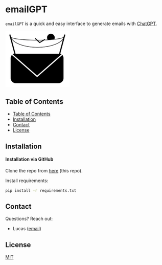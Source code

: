 # emailGPT

`emailGPT` is a quick and easy interface to generate emails with [ChatGPT](https://openai.com/blog/chatgpt/).


<img src="assets/lazy_email.png" alt="drawing" width="200"/>

## Table of Contents
* [Table of Contents](#table-of-contents)
* [Installation](#installation)
* [Contact](#contact)
* [License](#license)

## Installation

#### Installation via GitHub
Clone the repo from [here](https://github.com/lucasmccabe/emailGPT) (this repo).

Install requirements:
```bash
pip install -r requirements.txt
```

## Contact

Questions? Reach out:
- Lucas ([email](mailto:lucasmccabe@gwu.edu))

## License
[MIT](https://choosealicense.com/licenses/mit/)
